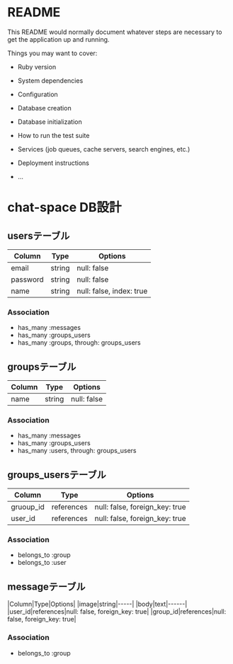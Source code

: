 # README

This README would normally document whatever steps are necessary to get the
application up and running.

Things you may want to cover:

* Ruby version

* System dependencies

* Configuration

* Database creation

* Database initialization

* How to run the test suite

* Services (job queues, cache servers, search engines, etc.)

* Deployment instructions

* ...

# chat-space DB設計
## usersテーブル
|Column|Type|Options|
|------|----|-------|
|email|string|null: false|
|password|string|null: false|
|name|string|null: false, index: true|
### Association
- has_many :messages
- has_many :groups_users
- has_many  :groups,  through: groups_users


## groupsテーブル
|Column|Type|Options|
|------|----|-------|
|name|string|null: false|
### Association
- has_many :messages
- has_many :groups_users
- has_many :users,  through: groups_users  


## groups_usersテーブル
|Column|Type|Options|
|------|----|-------|
|gruoup_id|references|null: false, foreign_key: true|
|user_id|references|null: false, foreign_key: true|
### Association
- belongs_to :group
- belongs_to :user


## messageテーブル
|Column|Type|Options|
|image|string|-----|
|body|text|------|
|user_id|references|null: false, foreign_key: true|
|group_id|references|null: false, foreign_key: true|
### Association
- belongs_to :group


